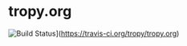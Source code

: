 tropy.org
=========
![Build Status](https://travis-ci.org/tropy/tropy.org.svg?branch=master)](https://travis-ci.org/tropy/tropy.org)
